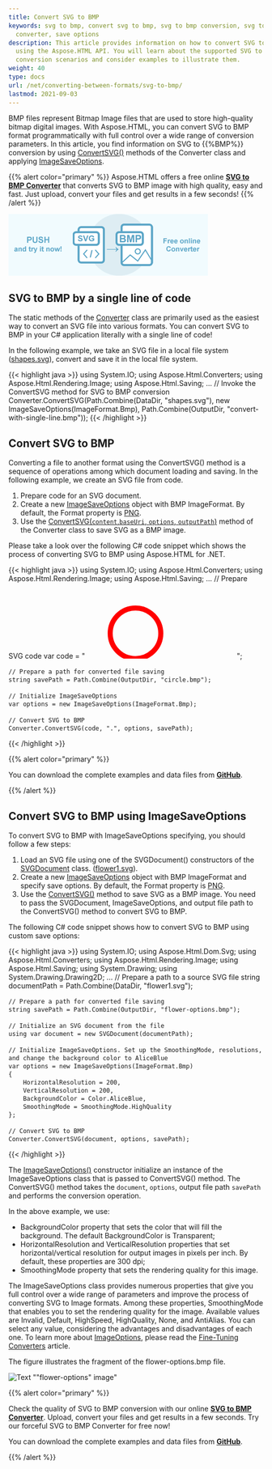 ```yaml
---
title: Convert SVG to BMP
keywords: svg to bmp, convert svg to bmp, svg to bmp conversion, svg to bmp
  converter, save options
description: This article provides information on how to convert SVG to BMP
  using the Aspose.HTML API. You will learn about the supported SVG to BMP
  conversion scenarios and consider examples to illustrate them.
weight: 40
type: docs
url: /net/converting-between-formats/svg-to-bmp/
lastmod: 2021-09-03
---
```

<link href="./../../style.css" rel="stylesheet" type="text/css" />

BMP files represent Bitmap Image files that are used to store high-quality bitmap digital images. With Aspose.HTML, you can convert SVG to BMP format programmatically with full control over a wide range of conversion parameters. In this article, you find information on SVG to {{%BMP%}} conversion by using [ConvertSVG()](https://apireference.aspose.com/html/net/aspose.html.converters/converter/methods/convertsvg/index) methods of the Converter class and applying  [ImageSaveOptions](https://apireference.aspose.com/net/html/aspose.html.saving/imagesaveoptions).

{{% alert color="primary" %}}
Aspose.HTML offers a free online <a href="https://products.aspose.app/svg/en/conversion/svg-to-bmp" target="_blank">**SVG to BMP Converter**</a> that converts SVG to BMP image with high quality, easy and fast. Just upload, convert your files and get results in a few seconds!
{{% /alert %}}

<a href="https://products.aspose.app/svg/en/conversion/svg-to-bmp" target="_blank">![Text "Banner SVG to BMP Converter"](svg-to-bmp.png#center)</a>

## **SVG to BMP by a single line of code**

The static methods of the [Converter](https://apireference.aspose.com/net/html/aspose.html.converters/converter) class are primarily used as the easiest way to convert an SVG file into various formats. You can convert SVG to BMP in your C# application literally with a single line of code!

In the following example, we take an SVG file in a local file system ([shapes.svg](/html/net/converting-between-formats/svg-converter/svg-to-jpg/shapes.svg)), convert and save it in the local file system.

{{< highlight java >}}
using System.IO;
using Aspose.Html.Converters;
using Aspose.Html.Rendering.Image;
using Aspose.Html.Saving;
...
     // Invoke the ConvertSVG method for SVG to BMP conversion          
     Converter.ConvertSVG(Path.Combine(DataDir, "shapes.svg"), new ImageSaveOptions(ImageFormat.Bmp), Path.Combine(OutputDir, "convert-with-single-line.bmp"));
{{< /highlight >}}

## **Convert SVG to BMP**
Converting a file to another format using the ConvertSVG() method is a sequence of operations among which document loading and saving. In the following example, we create an SVG file from code. 

1. Prepare code for an SVG document.
1. Create a new [ImageSaveOptions](https://apireference.aspose.com/net/html/aspose.html.saving/imagesaveoptions) object with BMP ImageFormat. By default, the Format property is [PNG](https://apireference.aspose.com/html/net/aspose.html.rendering.image/imageformat).
1. Use the [ConvertSVG(`content`,`baseUri`, `options`, `outputPath`)](https://apireference.aspose.com/html/net/aspose.html.converters.converter/convertsvg/methods/51) method of the Converter class to save SVG as a BMP image. 

Please take a look over the following C# code snippet which shows the process of converting SVG to BMP using Aspose.HTML for .NET.

{{< highlight java >}}
using System.IO;
using Aspose.Html.Converters;
using Aspose.Html.Rendering.Image;
using Aspose.Html.Saving;
...
    // Prepare SVG code 
    var code = "<svg xmlns='http://www.w3.org/2000/svg'>" +
               "<circle cx ='100' cy ='100' r ='50' fill='none' stroke='red' stroke-width='10' />" +
               "</svg>";

    // Prepare a path for converted file saving 
    string savePath = Path.Combine(OutputDir, "circle.bmp");
    
    // Initialize ImageSaveOptions 
    var options = new ImageSaveOptions(ImageFormat.Bmp);
    
    // Convert SVG to BMP
    Converter.ConvertSVG(code, ".", options, savePath);
{{< /highlight >}}

{{% alert color="primary" %}} 

You can download the complete examples and data files from [**GitHub**](https://github.com/aspose-html/Aspose.HTML-Documentation/tree/main/content/tests-net).

{{% /alert %}}

## **Convert SVG to BMP using ImageSaveOptions**

To convert SVG to BMP with ImageSaveOptions specifying, you should follow a few steps: 

1. Load an SVG file using one of the SVGDocument() constructors of the [SVGDocument](https://apireference.aspose.com/net/html/aspose.html.dom.svg/svgdocument) class. ([flower1.svg](/html/net/converting-between-formats/svg-converter/svg-to-png/flower1.svg)). 
1. Create a new [ImageSaveOptions](https://apireference.aspose.com/net/html/aspose.html.saving/imagesaveoptions) object with BMP ImageFormat and specify save options. By default, the Format property is [PNG](https://apireference.aspose.com/html/net/aspose.html.rendering.image/imageformat).
1. Use the [ConvertSVG()](https://apireference.aspose.com/html/net/aspose.html.converters.converter/convertsvg/methods/3) method to save SVG as a BMP image. You need to pass the SVGDocument, ImageSaveOptions, and output file path to the ConvertSVG() method to convert SVG to BMP.

The following C# code snippet shows how to convert SVG to BMP using custom save options:

{{< highlight java >}}
using System.IO;
using Aspose.Html.Dom.Svg;
using Aspose.Html.Converters;
using Aspose.Html.Rendering.Image;
using Aspose.Html.Saving;
using System.Drawing;
using System.Drawing.Drawing2D;
...
    // Prepare a path to a source SVG file
    string documentPath = Path.Combine(DataDir, "flower1.svg");

    // Prepare a path for converted file saving 
    string savePath = Path.Combine(OutputDir, "flower-options.bmp");
    
    // Initialize an SVG document from the file
    using var document = new SVGDocument(documentPath);
    
    // Initialize ImageSaveOptions. Set up the SmoothingMode, resolutions, and change the background color to AliceBlue 
    var options = new ImageSaveOptions(ImageFormat.Bmp)
    {
        HorizontalResolution = 200,
        VerticalResolution = 200,
        BackgroundColor = Color.AliceBlue,
        SmoothingMode = SmoothingMode.HighQuality
    };           
    
    // Convert SVG to BMP
    Converter.ConvertSVG(document, options, savePath);
{{< /highlight >}}

The [ImageSaveOptions()](https://apireference.aspose.com/html/net/aspose.html.saving/imagesaveoptions/constructors/main) constructor initialize an instance of the ImageSaveOptions class that is passed to ConvertSVG() method. The ConvertSVG() method takes the `document`, `options`,  output file path `savePath` and performs the conversion operation.

In the above example, we use:
 - BackgroundColor property that sets the color that will fill the background. The default BackgroundColor is Transparent;
 - HorizontalResolution and VerticalResolution properties that set horizontal/vertical resolution for output images in pixels per inch. By default, these properties are 300 dpi;
 - SmoothingMode property that sets the rendering quality for this image.

The ImageSaveOptions class provides numerous properties that give you full control over a wide range of parameters and improve the process of converting SVG to Image formats. Among these properties, SmoothingMode that enables you to set the rendering quality for the image.  Available values are Invalid, Default, HighSpeed, HighQuality, None, and AntiAlias. You can select any value, considering the advantages and disadvantages of each one. To learn more about [ImageOptions](https://apireference.aspose.com/net/html/aspose.html.saving/imagesaveoptions), please read the [Fine-Tuning Converters](html/net/converting-between-formats/fine-tuning-converters/) article.

The figure illustrates the fragment of the flower-options.bmp file.

![Text ""flower-options" image"](../flower-options.png#center)



{{% alert color="primary" %}} 

Check the quality of SVG to BMP conversion with our online [**SVG to BMP Converter**](https://products.aspose.app/svg/en/conversion/svg-to-bmp). Upload, convert your files and get results in a few seconds. Try our forceful SVG to BMP Converter for free now!

You can download the complete examples and data files from [**GitHub**](https://github.com/aspose-html/Aspose.HTML-Documentation/tree/main/content/tests-net).

{{% /alert %}}







